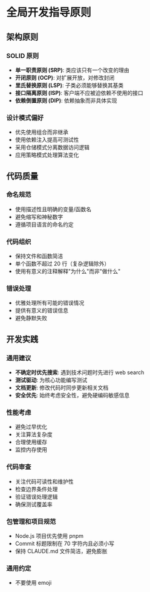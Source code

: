 # 全局开发指导原则

## 架构原则

### SOLID 原则
- **单一职责原则 (SRP)**: 类应该只有一个改变的理由
- **开闭原则 (OCP)**: 对扩展开放，对修改封闭
- **里氏替换原则 (LSP)**: 子类必须能够替换其基类
- **接口隔离原则 (ISP)**: 客户端不应被迫依赖不使用的接口
- **依赖倒置原则 (DIP)**: 依赖抽象而非具体实现

### 设计模式偏好
- 优先使用组合而非继承
- 使用依赖注入提高可测试性
- 采用仓储模式分离数据访问逻辑
- 应用策略模式处理算法变化

## 代码质量

### 命名规范
- 使用描述性且明确的变量/函数名
- 避免缩写和神秘数字
- 遵循项目语言的命名约定

### 代码组织
- 保持文件和函数简洁
- 单个函数不超过 20 行（复杂逻辑除外）
- 使用有意义的注释解释"为什么"而非"做什么"

### 错误处理
- 优雅处理所有可能的错误情况
- 提供有意义的错误信息
- 避免静默失败

## 开发实践

### 通用建议
- **不确定时优先搜索**: 遇到技术问题时先进行 web search
- **测试驱动**: 为核心功能编写测试
- **文档更新**: 修改代码时同步更新相关文档
- **安全优先**: 始终考虑安全性，避免硬编码敏感信息

### 性能考虑
- 避免过早优化
- 关注算法复杂度
- 合理使用缓存
- 监控内存使用

### 代码审查
- 关注代码可读性和维护性
- 检查边界条件处理
- 验证错误处理逻辑
- 确保测试覆盖率

### 包管理和项目规范
- Node.js 项目优先使用 pnpm
- Commit 标题限制在 70 字符内且必须小写
- 保持 CLAUDE.md 文件简洁，避免膨胀

### 通用约定
- 不要使用 emoji